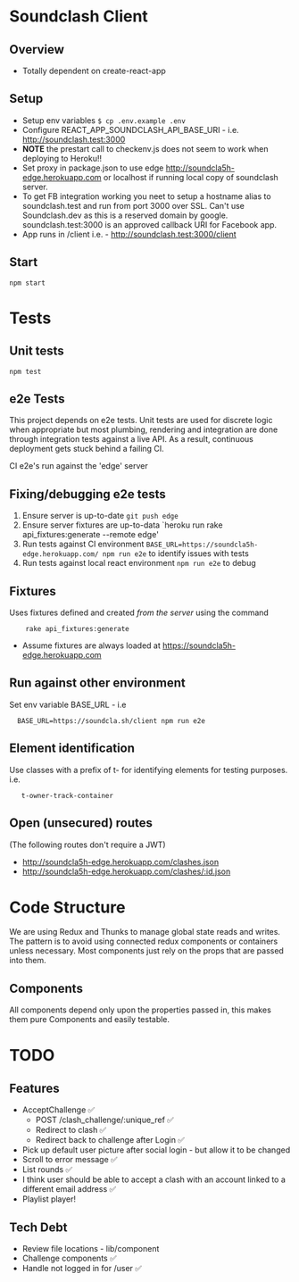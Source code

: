 # Soundclash Client

## Overview

- Totally dependent on create-react-app

## Setup

- Setup env variables `$ cp .env.example .env`
- Configure REACT_APP_SOUNDCLASH_API_BASE_URI - i.e. http://soundclash.test:3000
- **NOTE** the prestart call to checkenv.js does not seem to work when deploying to Heroku!!
- Set proxy in package.json to use edge http://soundcla5h-edge.herokuapp.com or localhost if
  running local copy of soundclash server.
- To get FB integration working you neet to setup a hostname alias to soundclash.test and run from port 3000 over SSL. Can't use Soundclash.dev as this is a reserved domain by google. soundclash.test:3000 is an approved callback URI for Facebook app.
- App runs in /client i.e. - http://soundclash.test:3000/client

## Start

    npm start

# Tests
## Unit tests
  `npm test` 

## e2e Tests

This project depends on e2e tests. Unit tests are used for discrete logic when appropriate but most plumbing, rendering and integration are done through integration tests against a live API. As a result, continuous deployment gets stuck behind a failing CI.

CI e2e's run against the 'edge' server

## Fixing/debugging e2e tests

1. Ensure server is up-to-date `git push edge`
2. Ensure server fixtures are up-to-data `heroku run rake api_fixtures:generate --remote edge'
3. Run tests against CI environment `BASE_URL=https://soundcla5h-edge.herokuapp.com/ npm run e2e` to identify issues with tests
4. Run tests against local react environment `npm run e2e` to debug

## Fixtures

Uses fixtures defined and created _from the server_ using the command

        rake api_fixtures:generate

- Assume fixtures are always loaded at https://soundcla5h-edge.herokuapp.com

## Run against other environment

Set env variable BASE_URL - i.e

      BASE_URL=https://soundcla.sh/client npm run e2e

## Element identification

Use classes with a prefix of t- for identifying elements for testing purposes. i.e.

       t-owner-track-container


## Open (unsecured) routes

(The following routes don't require a JWT)

- http://soundcla5h-edge.herokuapp.com/clashes.json
- http://soundcla5h-edge.herokuapp.com/clashes/:id.json

# Code Structure

We are using Redux and Thunks to manage global state reads and writes.
The pattern is to avoid using connected redux components or containers unless necessary. Most components just rely on the props that are passed into them.

## Components

All components depend only upon the properties passed in, this makes them pure Components and easily testable.

# TODO
## Features
- AcceptChallenge ✅
  - POST /clash_challenge/:unique_ref ✅
  - Redirect to clash ✅
  - Redirect back to challenge after Login ✅
- Pick up default user picture after social login - but allow it to be changed
- Scroll to error message ✅
- List rounds ✅
- I think user should be able to accept a clash with an account linked to a different email address  ✅
- Playlist player!


## Tech Debt
- Review file locations - lib/component
 - Challenge components ✅
- Handle not logged in for /user ✅
